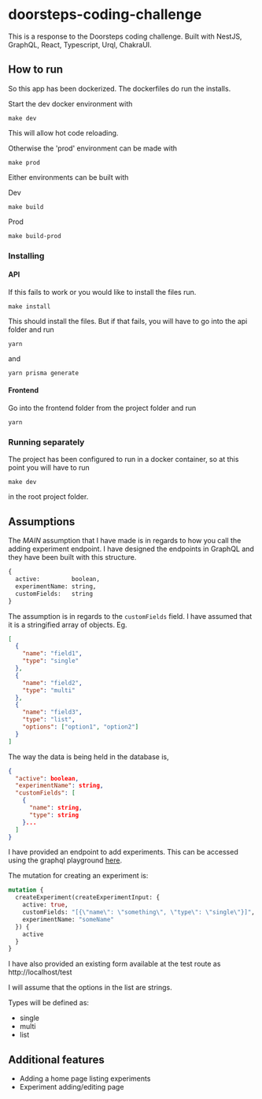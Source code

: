 # doorsteps-coding-challenge

This is a response to the Doorsteps coding challenge.
Built with NestJS, GraphQL, React, Typescript, Urql, ChakraUI.

## How to run

So this app has been dockerized. The dockerfiles do run the installs.

Start the dev docker environment with

```
make dev
```

This will allow hot code reloading.

Otherwise the 'prod' environment can be made with

```
make prod
```

Either environments can be built with

Dev
```
make build
```

Prod
```
make build-prod
```

### Installing

#### API

If this fails to work or you would like to install the files run.

```
make install
```

This should install the files. But if that fails, you will have to go into the api folder and run

```
yarn
```

and

```
yarn prisma generate
```

#### Frontend

Go into the frontend folder from the project folder and run

```
yarn
```

### Running separately

The project has been configured to run in a docker container, so at this point you will have to run

```
make dev
```

in the root project folder.

## Assumptions

The *MAIN* assumption that I have made is in regards to how you call the adding experiment endpoint. I have designed the endpoints in GraphQL and they have been built with this structure.

```graphql
{
  active:         boolean,
  experimentName: string,
  customFields:   string
}
```

The assumption is in regards to the `customFields` field. I have assumed that it is a stringified array of objects. Eg.

```json
[
  {
    "name": "field1",
    "type": "single"
  },
  {
    "name": "field2",
    "type": "multi"
  },
  {
    "name": "field3",
    "type": "list",
    "options": ["option1", "option2"]
  }
]
```

The way the data is being held in the database is, 

```json
{
  "active": boolean,
  "experimentName": string,
  "customFields": [
    {
      "name": string,
      "type": string
    }...
  ]
}
```

I have provided an endpoint to add experiments. This can be accessed using the graphql playground [here](http://localhost/api/graphql).

The mutation for creating an experiment is:

```graphql
mutation {
  createExperiment(createExperimentInput: {
    active: true,
    customFields: "[{\"name\": \"something\", \"type\": \"single\"}]",
    experimentName: "someName"
  }) {
    active
  }
}
```

I have also provided an existing form available at the test route as http://localhost/test

I will assume that the options in the list are strings.

Types will be defined as:

- single
- multi
- list

## Additional features

- Adding a home page listing experiments
- Experiment adding/editing page
